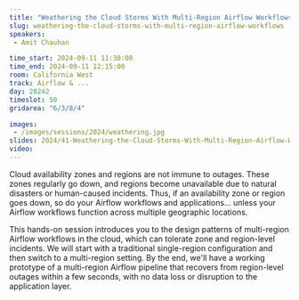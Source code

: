 ```yaml
---
title: "Weathering the Cloud Storms With Multi-Region Airflow Workflows"
slug: weathering-the-cloud-storms-with-multi-region-airflow-workflows
speakers:
 - Amit Chauhan

time_start: 2024-09-11 11:30:00
time_end: 2024-09-11 12:15:00
room: California West
track: Airflow & ...
day: 20242
timeslot: 50
gridarea: "6/3/8/4"

images: 
 - /images/sessions/2024/weathering.jpg
slides: 2024/41-Weathering-the-Cloud-Storms-With-Multi-Region-Airflow-Workflows.pdf
video: 
---
```


Cloud availability zones and regions are not immune to outages. These zones regularly go down, and regions become unavailable due to natural disasters or human-caused incidents. Thus, if an availability zone or region goes down, so do your Airflow workflows and applications… unless your Airflow workflows function across multiple geographic locations.
 
 
 
 This hands-on session introduces you to the design patterns of multi-region Airflow workflows in the cloud, which can tolerate zone and region-level incidents. We will start with a traditional single-region configuration and then switch to a multi-region setting. By the end, we'll have a working prototype of a multi-region Airflow pipeline that recovers from region-level outages within a few seconds, with no data loss or disruption to the application layer.